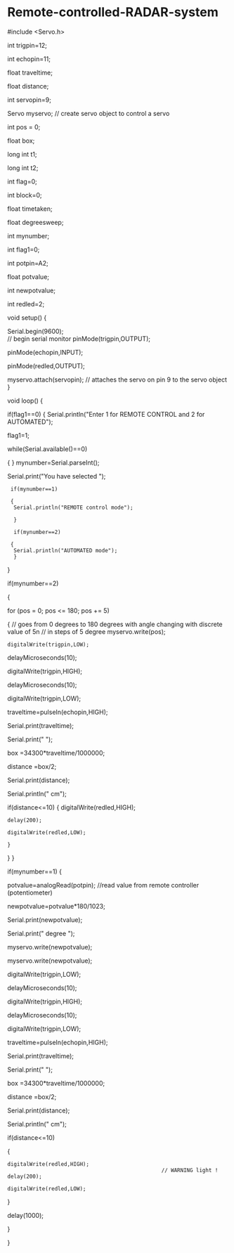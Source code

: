 # Remote-controlled-RADAR-system

#include <Servo.h>

  int trigpin=12;
  
  int echopin=11;
  
  float  traveltime;
  
  float distance;
  
  int servopin=9;
  
  Servo myservo;                                       // create servo object to control a servo
                                                           
  int pos = 0; 
  
  float box;
  
  long int t1;
  
  long int t2;
  
  int flag=0;
  
  int block=0;
  
  float timetaken;
  
  float degreesweep;
  
  int mynumber;
  
  int flag1=0;
  
  int potpin=A2;
  
  float potvalue;
  
  int newpotvalue;
  
  int redled=2;
           

void setup()
{

  Serial.begin(9600);      
                                                   // begin serial monitor
  pinMode(trigpin,OUTPUT);
  
  pinMode(echopin,INPUT);
  
  pinMode(redled,OUTPUT);
  
  myservo.attach(servopin);                       // attaches the servo on pin 9 to the servo object
}

void loop() 
{

 if(flag1==0)
 {
  Serial.println("Enter 1 for REMOTE CONTROL and 2 for AUTOMATED");
  
  flag1=1;
  
  while(Serial.available()==0)
  
  {
  }
  mynumber=Serial.parseInt();
  
  
  Serial.print("You have selected ");
  
     if(mynumber==1)
     
     {
      Serial.println("REMOTE control mode");
      
      }

      if(mynumber==2)
      
     {
      Serial.println("AUTOMATED mode");
      }
  }


  if(mynumber==2)
  
  
  { 
  
  for (pos = 0; pos <= 180; pos += 5)
  
  {                                 // goes from 0 degrees to 180 degrees with angle changing with discrete value of 5n
                                    // in steps of 5 degree
    myservo.write(pos);
    
    digitalWrite(trigpin,LOW);
    
  delayMicroseconds(10);
  
  digitalWrite(trigpin,HIGH);
  
  delayMicroseconds(10);
  
  digitalWrite(trigpin,LOW);
 
  
    

  traveltime=pulseIn(echopin,HIGH);
  
  Serial.print(traveltime);
  
  Serial.print("   ");

  box =34300*traveltime/1000000;
  
  distance =box/2;
  
  Serial.print(distance);
  
  Serial.println(" cm"); 
  
   if(distance<=10)
   {
    digitalWrite(redled,HIGH);
    
    delay(200);
    
    digitalWrite(redled,LOW);
    
    }
  }
  }

  if(mynumber==1)
  {

   potvalue=analogRead(potpin);                   //read value from remote controller (potentiometer)
   
   newpotvalue=potvalue*180/1023;
   
   Serial.print(newpotvalue);
   
   Serial.print(" degree  ");
   
   myservo.write(newpotvalue);

   myservo.write(newpotvalue);
   
   digitalWrite(trigpin,LOW);
   
   delayMicroseconds(10);
   
   digitalWrite(trigpin,HIGH);
   
   delayMicroseconds(10);
   
   digitalWrite(trigpin,LOW);
 
  
    

  traveltime=pulseIn(echopin,HIGH);
  
  Serial.print(traveltime);
  
  Serial.print("   ");

  box =34300*traveltime/1000000;
  
  distance =box/2;
  
  Serial.print(distance);
  
  Serial.println(" cm");
  
  if(distance<=10)
  
   {
   
    digitalWrite(redled,HIGH);          
                                                     // WARNING light !
    delay(200);
    
    digitalWrite(redled,LOW);
    
  }

 
 
   delay(1000);                      
   
  }
  
}
  
